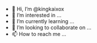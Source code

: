 - 👋 Hi, I’m @kingkaixox
- 👀 I’m interested in ...
- 🌱 I’m currently learning ...
- 💞️ I’m looking to collaborate on ...
- 📫 How to reach me ...

<!---
kingkaixox/kingkaixox is a ✨ special ✨ repository because its `README.md` (this file) appears on your GitHub profile.
You can click the Preview link to take a look at your changes.
--->
